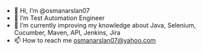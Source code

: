 - 👋 Hi, I’m @osmanarslan07
- 👀 I’m Test Automation Engineer
- 🌱 I’m currently improving my knowledge about Java, Selenium, Cucumber, Maven, API, Jenkins, Jira
- 📫 How to reach me osmanarslan07@yahoo.com

<!---
osmanarslan07/osmanarslan07 is a ✨ special ✨ repository because its `README.md` (this file) appears on your GitHub profile.
You can click the Preview link to take a look at your changes.
--->
